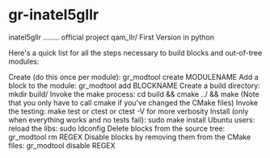 # gr-inatel5gllr
inatel5gllr ........ official project qam_llr/ First Version in python 

Here's a quick list for all the steps necessary to build blocks and out-of-tree modules:

Create (do this once per module): gr_modtool create MODULENAME
Add a block to the module: gr_modtool add BLOCKNAME
Create a build directory: mkdir build/
Invoke the make process: cd build && cmake <OPTIONS> ../ && make (Note that you only have to call cmake if you've changed the CMake files)
Invoke the testing: make test or ctest or ctest -V for more verbosity
Install (only when everything works and no tests fail): sudo make install
Ubuntu users: reload the libs: sudo ldconfig
Delete blocks from the source tree: gr_modtool rm REGEX
Disable blocks by removing them from the CMake files: gr_modtool disable REGEX
